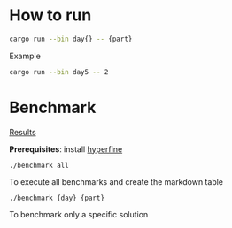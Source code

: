 # How to run

```bash
cargo run --bin day{} -- {part}
```

Example

```bash
cargo run --bin day5 -- 2
```

# Benchmark

[Results](results.md)

**Prerequisites**: install [hyperfine](https://github.com/sharkdp/hyperfine)

```
./benchmark all
```

To execute all benchmarks and create the markdown table

```
./benchmark {day} {part}
```

To benchmark only a specific solution

